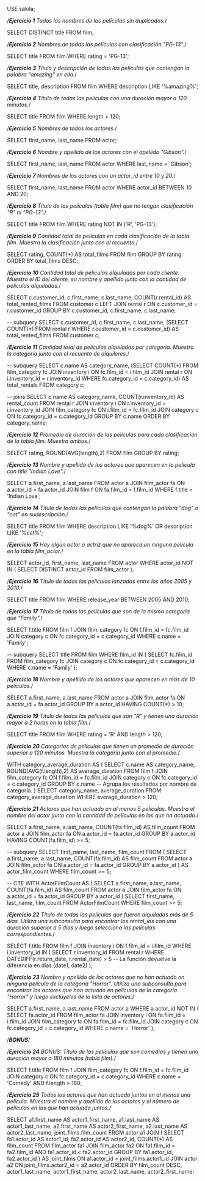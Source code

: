 USE sakila;


 /*__________Ejercicio 1__________
 Todos los nombres de las películas sin duplicados.*/ 

SELECT DISTINCT title
FROM film;


/*__________Ejercicio 2__________
Nombres de todas las películas con clasificación "PG-13".*/ 
 
SELECT title
FROM film
WHERE rating = 'PG-13';


/*__________Ejercicio 3__________
Título y descripción de todas las películas que contengan la palabra "amazing" en ella.*/ 

SELECT title, description
FROM film
WHERE description LIKE '%amazing%';


/*__________Ejercicio 4__________
Título de todas las películas con una duración mayor a 120 minutos.*/ 

SELECT title
FROM film
WHERE length > 120;


/*__________Ejercicio 5__________
Nombres de todos los actores.*/ 

SELECT first_name, last_name
FROM actor;


/*__________Ejercicio 6__________
Nombre y apellido de los actores con el apellido "Gibson".*/ 

SELECT first_name, last_name
FROM actor
WHERE last_name = 'Gibson';


/*__________Ejercicio 7__________
Nombres de los actores con un actor_id entre 10 y 20.*/ 
 
SELECT first_name, last_name
FROM actor
WHERE actor_id BETWEEN 10 AND 20;


/*__________Ejercicio 8__________
Título de las películas (tabla film) que no tengan clasificación "R" ni "PG-13".*/ 

SELECT title
FROM film
WHERE rating NOT IN ('R', 'PG-13');

  
/*__________Ejercicio 9__________
Cantidad total de películas en cada clasificación de la tabla film. Muestra la clasificación junto con el recuento.*/ 

SELECT rating, COUNT(*) AS total_films
FROM film
GROUP BY rating
ORDER BY total_films DESC;

   
/*__________Ejercicio 10__________
Cantidad total de películas alquiladas por cada cliente. Muestra el ID del cliente, su nombre y apellido junto con la cantidad de películas alquiladas.*/ 

SELECT c.customer_id, c.first_name, c.last_name, COUNT(r.rental_id) AS total_rented_films
FROM customer c
LEFT JOIN rental r ON c.customer_id = r.customer_id
GROUP BY c.customer_id, c.first_name, c.last_name;

-- subquery
SELECT c.customer_id, c.first_name, c.last_name,
       (SELECT COUNT(*)
        FROM rental r
        WHERE r.customer_id = c.customer_id) AS total_rented_films
FROM customer c;

    
/*__________Ejercicio 11__________ 
Cantidad total de películas alquiladas por categoría. Muestra la categoría junto con el recuento de alquileres.*/

-- subquery
SELECT c.name AS category_name, 
       (SELECT COUNT(*)
        FROM film_category fc
        JOIN inventory i ON fc.film_id = i.film_id
        JOIN rental r ON i.inventory_id = r.inventory_id
        WHERE fc.category_id = c.category_id) AS total_rentals
FROM category c;

-- joins
SELECT c.name AS category_name, COUNT(r.inventory_id) AS rental_count
FROM rental r
JOIN inventory i ON r.inventory_id = i.inventory_id
JOIN film_category fc ON i.film_id = fc.film_id
JOIN category c ON fc.category_id = c.category_id
GROUP BY c.name
ORDER BY category_name;

     
/*__________Ejercicio 12__________
Promedio de duración de las películas para cada clasificación de la tabla
film. Muestra ambos.*/ 

SELECT rating, ROUND(AVG(length),2) 
FROM film
GROUP BY rating;

      
/*__________Ejercicio 13__________
Nombre y apellido de los actores que aparecen en la película con title "Indian Love".*/

SELECT a.first_name, a.last_name
FROM actor a
JOIN film_actor fa ON a.actor_id = fa.actor_id
JOIN film f ON fa.film_id = f.film_id
WHERE f.title = 'Indian Love';
 
       
/*__________Ejercicio 14__________
Título de todas las películas que contengan la palabra "dog" o "cat" en sudescripción.*/ 

SELECT title
FROM film
WHERE description LIKE '%dog%' OR description LIKE '%cat%';

        
/*__________Ejercicio 15__________
Hay algún actor o actriz que no apareca en ninguna película en la tabla film_actor.*/ 

SELECT actor_id, first_name, last_name
FROM actor
WHERE actor_id NOT IN (
    SELECT DISTINCT actor_id
    FROM film_actor
);

         
/*__________Ejercicio 16__________
Título de todas las películas lanzadas entre los años 2005 y 2010.*/ 

SELECT title
FROM film
WHERE release_year BETWEEN 2005 AND 2010;

          
/*__________Ejercicio 17__________
Título de todas las películas que son de la misma categoría que "Family".*/ 

SELECT f.title
FROM film f
JOIN film_category fc ON f.film_id = fc.film_id
JOIN category c ON fc.category_id = c.category_id
WHERE c.name = 'Family';

-- subquery
SELECT title
FROM film
WHERE film_id IN (
    SELECT fc.film_id
    FROM film_category fc
    JOIN category c ON fc.category_id = c.category_id
    WHERE c.name = 'Family'
);

           
/*__________Ejercicio 18__________
Nombre y apellido de los actores que aparecen en más de 10 películas.*/ 

SELECT a.first_name, a.last_name
FROM actor a
JOIN film_actor fa ON a.actor_id = fa.actor_id
GROUP BY a.actor_id
HAVING COUNT(*) > 10;

            
/*__________Ejercicio 19__________
Título de todas las películas que son "R" y tienen una duración mayor a 2 horas en la tabla film.*/

SELECT title
FROM film
WHERE rating = 'R'
AND length > 120;

             
/*__________Ejercicio 20__________
Categorías de películas que tienen un promedio de duración superior a 120 minutos. Muestra la categoría junto con el promedio.*/

WITH category_average_duration AS (
    SELECT c.name AS category_name, ROUND(AVG(f.length),2) AS average_duration
    FROM film f
    JOIN film_category fc ON f.film_id = fc.film_id
    JOIN category c ON fc.category_id = c.category_id
    GROUP BY c.name  -- Agrupa los resultados por nombre de categoría.
)
SELECT category_name, average_duration
FROM category_average_duration
WHERE average_duration > 120;

	
/*__________Ejercicio 21__________ 
Actores que han actuado en al menos 5 películas. Muestra el nombre del actor junto con la cantidad de películas en las que ha actuado.*/

SELECT a.first_name, a.last_name, COUNT(fa.film_id) AS film_count
FROM actor a
JOIN film_actor fa ON a.actor_id = fa.actor_id
GROUP BY a.actor_id
HAVING COUNT(fa.film_id) >= 5;

-- subquery
SELECT first_name, last_name, film_count
FROM (
    SELECT a.first_name, a.last_name, COUNT(fa.film_id) AS film_count
    FROM actor a
    JOIN film_actor fa ON a.actor_id = fa.actor_id
    GROUP BY a.actor_id
) AS actor_film_count
WHERE film_count >= 5;

-- CTE
WITH ActorFilmCount AS (
    SELECT a.first_name, a.last_name, COUNT(fa.film_id) AS film_count
    FROM actor a
    JOIN film_actor fa ON a.actor_id = fa.actor_id
    GROUP BY a.actor_id
)
SELECT first_name, last_name, film_count
FROM ActorFilmCount
WHERE film_count >= 5;


/*__________Ejercicio 22__________
Título de todas las películas que fueron alquiladas más de 5 días. Utiliza una subconsulta para encontrar los rental_ids 
con una duración superior a 5 días y luego selecciona las películas correspondientes.*/ 

SELECT f.title
FROM film f
JOIN inventory i ON f.film_id = i.film_id
WHERE i.inventory_id IN (
    SELECT r.inventory_id
    FROM rental r
    WHERE DATEDIFF(r.return_date, r.rental_date) > 5 -- La función devuelve la diferencia en días (date1, date2)
);

                
/*__________Ejercicio 23__________
Nombre y apellido de los actores que no han actuado en ninguna película de
la categoría "Horror". Utiliza una subconsulta para encontrar los actores que han actuado
en películas de la categoría "Horror" y luego exclúyelos de la lista de actores.*/ 

SELECT a.first_name, a.last_name
FROM actor a
WHERE a.actor_id NOT IN (
    SELECT fa.actor_id
    FROM film_actor fa
    JOIN inventory i ON fa.film_id = i.film_id
    JOIN film_category fc ON fa.film_id = fc.film_id
    JOIN category c ON fc.category_id = c.category_id
    WHERE c.name = 'Horror'
);


/*____________BONUS____________*/ 
             
/*__________Ejercicio 24__________
BONUS: Título de las películas que son comedias y tienen una duración mayor a 180 minutos (tabla film).*/ 
 
SELECT f.title
FROM film f
JOIN film_category fc ON f.film_id = fc.film_id
JOIN category c ON fc.category_id = c.category_id
WHERE c.name = 'Comedy' AND f.length > 180;


/*__________Ejercicio 25__________
Todos los actores que han actuado juntos en al menos una película. Muestra el nombre y apellido de los actores y el número de películas en las
que han actuado juntos.*/ 

SELECT a1.first_name AS actor1_first_name, a1.last_name AS actor1_last_name,
       a2.first_name AS actor2_first_name, a2.last_name AS actor2_last_name,
       joint_films.film_count
FROM actor a1
JOIN (
    SELECT fa1.actor_id AS actor1_id, fa2.actor_id AS actor2_id, COUNT(*) AS film_count
    FROM film_actor fa1
    JOIN film_actor fa2 ON fa1.film_id = fa2.film_id AND fa1.actor_id < fa2.actor_id
    GROUP BY fa1.actor_id, fa2.actor_id
) AS joint_films ON a1.actor_id = joint_films.actor1_id
JOIN actor a2 ON joint_films.actor2_id = a2.actor_id
ORDER BY film_count DESC, actor1_last_name, actor1_first_name, actor2_last_name, actor2_first_name;

